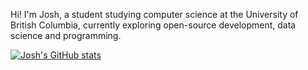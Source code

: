 Hi! I'm Josh, a student studying computer science at the University of British Columbia, currently exploring open-source development, data science and programming.

[![Josh's GitHub stats](https://github-readme-stats.vercel.app/api?username=joshhwuu)](https://github.com/anuraghazra/github-readme-stats&hide=stars&show=prs_merged)

<!---
joshhwuu/joshhwuu is a ✨ special ✨ repository because its `README.md` (this file) appears on your GitHub profile.
You can click the Preview link to take a look at your changes.
--->
